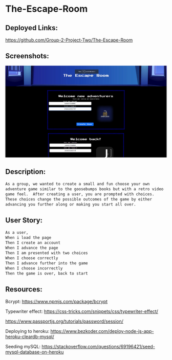 # The-Escape-Room

## Deployed Links:
https://github.com/Group-2-Project-Two/The-Escape-Room


## Screenshots:
![Alt text](image.png)

## Description:
    As a group, we wanted to create a small and fun choose your own adventure game similar to the goosebumps books but with a retro video game feel.  After creating a user, you are prompted with choices. These choices change the possible outcomes of the game by either advancing you further along or making you start all over.

## User Story:
    As a user,
    When i load the page
    Then I create an account 
    When I advance the page
    Then I am presented with two choices
    When I choose correctly 
    Then I advance further into the game
    When I choose incorrectly
    Then the game is over, back to start


## Resources: 

Bcrypt: https://www.npmjs.com/package/bcrypt

Typewriter effect: https://css-tricks.com/snippets/css/typewriter-effect/

https://www.passportjs.org/tutorials/password/session/

Deploying to heroku: https://www.bezkoder.com/deploy-node-js-app-heroku-cleardb-mysql/

Seeding mySQL: https://stackoverflow.com/questions/69196421/seed-mysql-database-on-heroku

